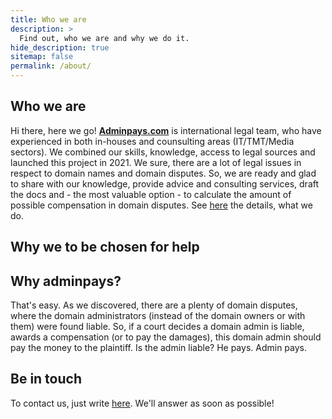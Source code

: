 ```yaml
---
title: Who we are
description: >
  Find out, who we are and why we do it.
hide_description: true
sitemap: false
permalink: /about/
---
```


## Who we are

Hi there, here we go! [**Adminpays.com**](https://adminpays.com/) is international legal team, who have experienced in both in-houses and counsulting areas (IT/TMT/Media sectors). We combined our skills, knowledge, access to legal sources and launched this project in 2021. We sure, there are a lot of legal issues in respect to domain names and domain disputes. So, we are ready and glad to share with our knowledge, provide advice and consulting services, draft the docs and - the most valuable option - to calculate the amount of possible compensation in domain disputes. See [here](https://adminpays.com/projects/) the details, what we do.

## Why we to be chosen for help



## Why adminpays?

That's easy. As we discovered, there are a plenty of domain disputes, where the domain administrators (instead of the domain owners or with them) were found liable. So, if a court decides a domain admin is liable, awards a compensation (or to pay the damages), this domain admin should pay the money to the plaintiff. Is the admin liable? He pays. Admin pays.

## Be in touch

To contact us, just write [here](https://adminpays.com/contact). We'll answer as soon as possible!


